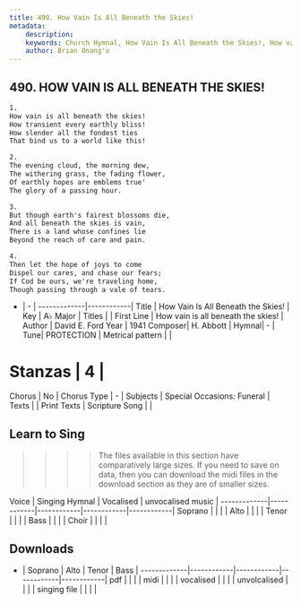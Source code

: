```yaml
---
title: 490. How Vain Is All Beneath the Skies!
metadata:
    description: 
    keywords: Church Hymnal, How Vain Is All Beneath the Skies!, How vain is all beneath the skies!, 
    author: Brian Onang'o
---
```



## 490. HOW VAIN IS ALL BENEATH THE SKIES!

```txt
1.
How vain is all beneath the skies! 
How transient every earthly bliss! 
How slender all the fondest ties 
That bind us to a world like this! 

2.
The evening cloud, the morning dew, 
The withering grass, the fading flower, 
Of earthly hopes are emblems true' 
The glory of a passing hour. 

3.
But though earth's fairest blossoms die, 
And all beneath the skies is vain, 
There is a land whose confines lie 
Beyond the reach of care and pain. 

4.
Then let the hope of joys to come 
Dispel our cares, and chase our fears; 
If Cod be ours, we're traveling home, 
Though passing through a vale of tears.
```

- |   -  |
-------------|------------|
Title | How Vain Is All Beneath the Skies! |
Key | A♭ Major |
Titles |  |
First Line | How vain is all beneath the skies! |
Author | David E. Ford
Year | 1941
Composer| H. Abbott |
Hymnal|  - |
Tune| PROTECTION |
Metrical pattern | |
# Stanzas | 4 |
Chorus | No |
Chorus Type | - |
Subjects | Special Occasions: Funeral |
Texts |  |
Print Texts | 
Scripture Song |  |
  
## Learn to Sing

>>>> The files available in this section have comparatively large sizes. If you need to save on data, then you can download the midi files in the download section as they are of smaller sizes.

Voice |  Singing Hymnal | Vocalised | unvocalised music |
-------------|------------|------------|------------|------------|
Soprano | | | |
Alto | | | |
Tenor | | | |
Bass | | | |
Choir | | | |

## Downloads

- |  Soprano | Alto | Tenor | Bass |
-------------|------------|------------|------------|------------|
pdf | | | |
midi | | | |
vocalised | | | |
unvolcalised | | | |
singing file | | | |
  